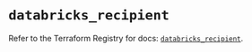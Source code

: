 # `databricks_recipient`

Refer to the Terraform Registry for docs: [`databricks_recipient`](https://registry.terraform.io/providers/databricks/databricks/1.43.0/docs/resources/recipient).
